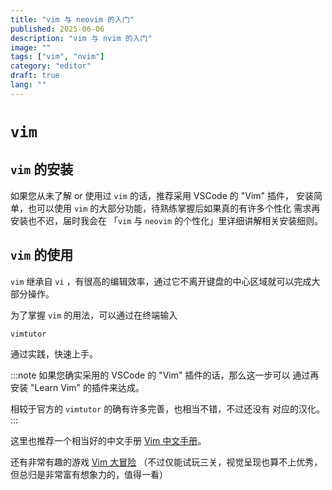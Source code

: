 ```yaml
---
title: "vim 与 neovim 的入门"
published: 2025-06-06
description: "vim 与 nvim 的入门"
image: ""
tags: ["vim", "nvim"]
category: "editor"
draft: true
lang: ""
---
```


# **`vim`**

## `vim` 的安装

如果您从未了解 or 使用过 `vim` 的话，推荐采用 VSCode 的 "Vim" 插件，
安装简单，也可以使用 `vim` 的大部分功能，待熟练掌握后如果真的有许多个性化
需求再安装也不迟，届时我会在 「`vim` 与 `neovim` 的个性化」里详细讲解相关安装细则。

## `vim` 的使用

`vim` 继承自 `vi` ，有很高的编辑效率，通过它不离开键盘的中心区域就可以完成大部分操作。

为了掌握 `vim` 的用法，可以通过在终端输入

```bash
vimtutor
```

通过实践，快速上手。

:::note
如果您确实采用的 VSCode 的 "Vim" 插件的话，那么这一步可以
通过再安装 "Learn Vim" 的插件来达成。

相较于官方的 `vimtutor` 的确有许多完善，也相当不错，不过还没有
对应的汉化。
:::

这里也推荐一个相当好的中文手册 [Vim 中文手册](https://yianwillis.github.io/vimcdoc/doc/help.html)。

还有非常有趣的游戏 [Vim 大冒险](https://vim-adventures.com/)
（不过仅能试玩三关，视觉呈现也算不上优秀，但总归是非常富有想象力的，值得一看）
